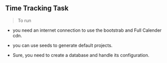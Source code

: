## Time Tracking Task

> To run

* you need an internet connection to use the bootstrab and Full Calender cdn.

* you can use seeds to generate default projects.

* Sure, you need to create a database and handle its configuration.


